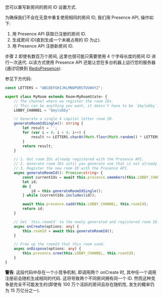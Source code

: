 您可以重写新房间的房间 ID 设置方式.

为确保我们不会在无意中重复使用相同的房间 ID, 我们用 Presence API, 操作如下:

1. 用 Presence API 获取已注册的房间 ID.
2. 生成房间 ID(直到生成一个未被占用的 ID 为止).
3. 用 Presence API 注册新房间 ID.

步骤 2 即使有数百万个房间, 这里也很可能只需要使用 4 个字母长度的房间 ID 进行一次迭代. 以该方式使用 Presence API 还能让您在多台机器上运行您的服务器 (通过切换到 [RedisPresence](https://docs.colyseus.io/server/presence/#redispresence-clientopts)).

参见下方代码:

```typescript
const LETTERS = "ABCDEFGHIJKLMNOPQRSTUVWXYZ";

export class MyRoom extends Room<MyRoomState> {
    // The channel where we register the room IDs.
    // This can be anything you want, it doesn't have to be `$mylobby`.
    LOBBY_CHANNEL = "$mylobby"

    // Generate a single 4 capital letter room ID.
    generateRoomIdSingle(): string {
        let result = '';
        for (var i = 0; i < 4; i++) {
            result += LETTERS.charAt(Math.floor(Math.random() * LETTERS.length));
        }
        return result;
    }

    // 1. Get room IDs already registered with the Presence API.
    // 2. Generate room IDs until you generate one that is not already used.
    // 3. Register the new room ID with the Presence API.
    async generateRoomId(): Promise<string> {
        const currentIds = await this.presence.smembers(this.LOBBY_CHANNEL);
        let id;
        do {
            id = this.generateRoomIdSingle();
        } while (currentIds.includes(id));

        await this.presence.sadd(this.LOBBY_CHANNEL, this.roomId);
        return id;
    }

    // Set `this.roomId` to the newly generated and registered room ID.
    async onCreate(options: any) {
        this.roomId = await this.generateRoomId();
    }

    // Free up the roomId that this room used.
    async onDispose(options: any) {
        this.presence.srem(this.LOBBY_CHANNEL, this.roomId);
    }
}
```

**警告**: 这段代码中存在一个小竞争机制, 即调用两个 onCreate 时, 其中任一个调用注册前会随机生成相同的代码. 这将导致两个不同房间拥有同一个 ID. 然而这种竞争是完全不可能发生的(即使有 100 万个活跃的房间且存在随机性, 发生的概率仍为 15 万亿分之一).
